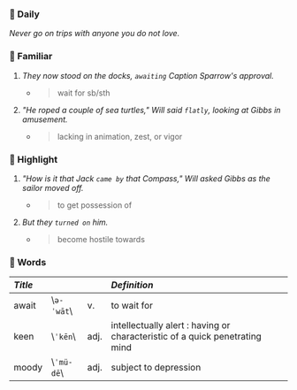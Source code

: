 ### :cherries: Daily
*Never go on trips with anyone you do not love.*
### :watermelon: Familiar
1. *They now stood on the docks, `awaiting` Caption Sparrow's approval.*
   * > wait for sb/sth
2. *"He roped a couple of sea turtles," Will said `flatly`, looking at Gibbs in amusement.*
   * > lacking in animation, zest, or vigor
### :tangerine: Highlight
1. *"How is it that Jack `came by` that Compass," Will asked Gibbs as the sailor moved off.*
   * > to get possession of
2. *But they `turned on` him.*
   * > become hostile towards
### :grapes: Words
|*Title*|||*Definition*|
|:-----|:-----|:-----|:-----|
|await| \\`ə-ˈwāt`\\ |v.|to wait for|
|keen| \\`ˈkēn`\\ |adj.|intellectually alert : having or characteristic of a quick penetrating mind|
|moody| \\`ˈmü-dē`\\ |adj.|subject to depression|
